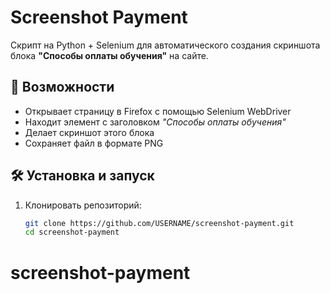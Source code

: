 # Screenshot Payment

Скрипт на Python + Selenium для автоматического создания скриншота блока **"Способы оплаты обучения"** на сайте.

## 🚀 Возможности
- Открывает страницу в Firefox с помощью Selenium WebDriver  
- Находит элемент с заголовком *"Способы оплаты обучения"*  
- Делает скриншот этого блока  
- Сохраняет файл в формате PNG  

## 🛠️ Установка и запуск

1. Клонировать репозиторий:
   ```bash
   git clone https://github.com/USERNAME/screenshot-payment.git
   cd screenshot-payment

# screenshot-payment
